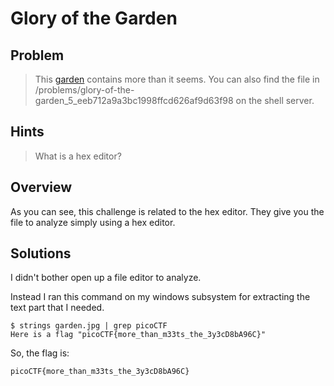 # Glory of the Garden

## Problem
> This [garden](https://2019shell1.picoctf.com/static/6b58b3859f377f1cf4cabb0188d35e5c/garden.jpg) contains more than it seems. You can also find the file in /problems/glory-of-the-garden_5_eeb712a9a3bc1998ffcd626af9d63f98 on the shell server.

## Hints
> What is a hex editor?

## Overview

As you can see, this challenge is related to the hex editor. They give you the file to analyze simply using a hex editor.


## Solutions

I didn't bother open up a file editor to analyze.

Instead I ran this command on my windows subsystem for extracting the text part that I needed.

```
$ strings garden.jpg | grep picoCTF
Here is a flag "picoCTF{more_than_m33ts_the_3y3cD8bA96C}"
```

So, the flag is:
```
picoCTF{more_than_m33ts_the_3y3cD8bA96C}
```
